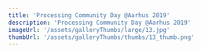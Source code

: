 ```yaml
---
title: 'Processing Community Day @Aarhus 2019'
description: 'Processing Community Day @Aarhus 2019'
imageUrl: '/assets/galleryThumbs/large/13.jpg'
thumbUrl: '/assets/galleryThumbs/thumbs/13_thumb.png'
---
```

